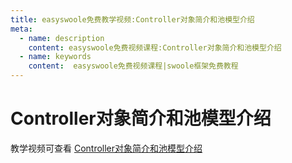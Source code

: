 ```yaml
---
title: easyswoole免费教学视频:Controller对象简介和池模型介绍
meta:
  - name: description
    content: easyswoole免费视频课程:Controller对象简介和池模型介绍
  - name: keywords
    content:  easyswoole免费视频课程|swoole框架免费教程
---
```

# Controller对象简介和池模型介绍

教学视频可查看 [Controller对象简介和池模型介绍](https://www.bilibili.com/video/BV1Cz4y1j7MJ)


